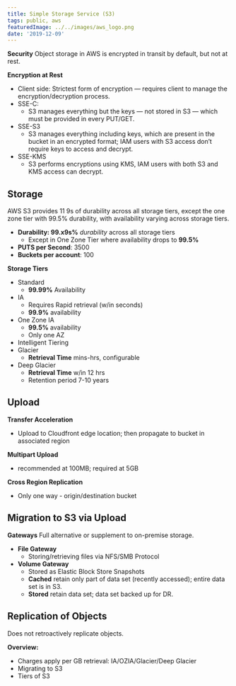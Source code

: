 ```yaml
---
title: Simple Storage Service (S3)
tags: public, aws
featuredImage: ../../images/aws_logo.png
date: '2019-12-09'
---
```


**Security**
Object storage in AWS is encrypted in transit by default, but not at rest.

**Encryption at Rest**
- Client side: Strictest form of encryption — requires client to manage the encryption/decryption process.
- SSE-C:
	- S3 manages everything but the keys — not stored in S3 — which must be provided in every PUT/GET.
- SSE-S3
	- S3 manages everything including keys, which are present in the bucket in an encrypted format; IAM users with S3 access don’t require keys to access and decrypt.
- SSE-KMS
	- S3 performs encryptions using KMS, IAM users with both S3 and KMS access can decrypt.

## Storage
AWS S3 provides 11 9s of durability across all storage tiers, except the one zone tier with 99.5% durability, with availability varying across storage tiers.

- **Durability: 99.x9s%** *durability* across all storage tiers
	- Except in One Zone Tier where availability drops to **99.5%**
- **PUTS per Second**: 3500
- **Buckets per account**: 100

**Storage Tiers**
- Standard
	- **99.99%** Availability
- IA
	- Requires Rapid retrieval (w/in seconds)
	- **99.9%** availability
- One Zone IA
	- **99.5%** availability
	- Only one AZ
- Intelligent Tiering
- Glacier
	- **Retrieval Time** mins-hrs, configurable
- Deep Glacier
	- **Retrieval Time** w/in 12 hrs
	- Retention period 7-10 years

## Upload
**Transfer Acceleration**
- Upload to Cloudfront edge location; then propagate to bucket in associated region

**Multipart Upload**
- recommended at 100MB; required at 5GB

**Cross Region Replication**
- Only one way - origin/destination bucket

## Migration to S3 via Upload
**Gateways**
Full alternative or supplement to on-premise storage.

- **File Gateway**
	- Storing/retrieving files via NFS/SMB Protocol
- 	**Volume Gateway**
	- Stored as Elastic Block Store Snapshots
	- **Cached** retain only part of data set (recently accessed); entire data set is in S3.
	- **Stored** retain data set; data set backed up for DR.

## Replication of Objects
Does not retroactively replicate objects.

**Overview:**
- Charges apply per GB retrieval: IA/OZIA/Glacier/Deep Glacier
- Migrating to S3
- Tiers of S3
